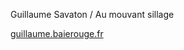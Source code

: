 Guillaume Savaton / Au mouvant sillage

[guillaume.baierouge.fr](http://guillaume.baierouge.fr)

<!---
aumouvantsillage/aumouvantsillage is a ✨ special ✨ repository because its `README.md` (this file) appears on your GitHub profile.
You can click the Preview link to take a look at your changes.
--->
